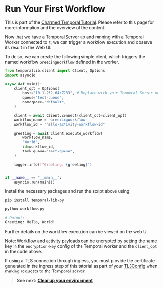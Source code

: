# Run Your First Workflow

This is part of the
[Charmed Temporal Tutorial](https://discourse.charmhub.io/t/charmed-temporal-k8s-tutorial-introduction/11777).
Please refer to this page for more information and the overview of the content.

Now that we have a Temporal Server up and running with a Temporal Worker
connected to it, we can trigger a workflow execution and observe its result in
the Web UI.

To do so, we can create the following simple client, which triggers the named
workflow `GreetingWorkflow` defined in the worker.

```python
from temporallib.client import Client, Options
import asyncio

async def main():
    client_opt = Options(
        host="10.1.232.64:7233", # Replace with your Temporal Server unit IP address
        queue="test-queue",
        namespace="default",
    )

    client = await Client.connect(client_opt=client_opt)
    workflow_name = "GreetingWorkflow"
    workflow_id = "hello-activity-workflow-id"

    greeting = await client.execute_workflow(
        workflow_name,
        "World",
        id=workflow_id,
        task_queue="test-queue",
    )

    logger.info(f"Greeting: {greeting}")


if __name__ == "__main__":
    asyncio.run(main())
```

Install the necessary packages and run the script above using:

```bash
pip install temporal-lib-py

python workflow.py

# Output:
Greeting: Hello, World!
```

Further details on the workflow execution can be viewed on the web UI.

Note: Workflow and activity payloads can be encrypted by setting the same key in
the `encryption-key` config of the Temporal worker and the `client_opt` in the
code above.

If using a TLS connection through ingress, you must provide the certificate
generated in the ingress step of this tutorial as part of your
[TLSConfig](https://python.temporal.io/temporalio.service.TLSConfig.html) when
making requests to the Temporal server.

> **See next:
> [Cleanup your environment](/t/charmed-temporal-k8s-tutorial-cleanup-and-extra-info/11786)**

